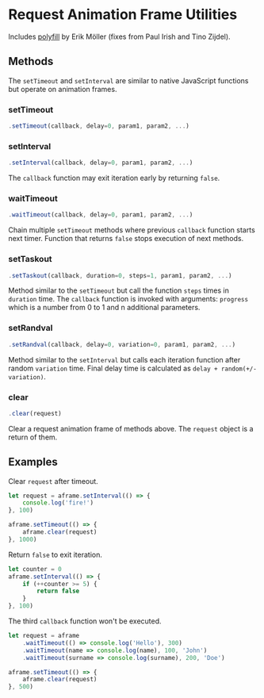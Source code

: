 # Request Animation Frame Utilities
Includes [polyfill](https://gist.github.com/paulirish/1579671) by Erik Möller (fixes from Paul Irish and Tino Zijdel).

## Methods
The `setTimeout` and `setInterval` are similar to native JavaScript functions but operate on animation frames.

### setTimeout
```javascript
.setTimeout(callback, delay=0, param1, param2, ...)
```

### setInterval
```javascript
.setInterval(callback, delay=0, param1, param2, ...)
```
The `callback` function may exit iteration early by returning `false`.

### waitTimeout
```javascript
.waitTimeout(callback, delay=0, param1, param2, ...)
```
Chain multiple `setTimeout` methods where previous `callback` function starts next timer. Function that returns `false` stops execution of next methods.

### setTaskout
```javascript
.setTaskout(callback, duration=0, steps=1, param1, param2, ...)
```
Method similar to the `setTimeout` but call the function `steps` times in `duration` time. The `callback` function is invoked with arguments: `progress` which is a number from 0 to 1 and n additional parameters.

### setRandval
```javascript
.setRandval(callback, delay=0, variation=0, param1, param2, ...)
```
Method similar to the `setInterval` but calls each iteration function after random `variation` time. Final delay time is calculated as `delay + random(+/-variation)`.

### clear
```javascript
.clear(request)
```
Clear a request animation frame of methods above. The `request` object is a return of them.

## Examples
Clear `request` after timeout.
```javascript
let request = aframe.setInterval(() => {
    console.log('fire!')
}, 100)

aframe.setTimeout(() => {
    aframe.clear(request)
}, 1000)
```

Return `false` to exit iteration.
```javascript
let counter = 0
aframe.setInterval(() => {
    if (++counter >= 5) {
        return false
    }
}, 100)
```

The third `callback` function won't be executed.
```javascript
let request = aframe
    .waitTimeout(() => console.log('Hello'), 300)
    .waitTimeout(name => console.log(name), 100, 'John')
    .waitTimeout(surname => console.log(surname), 200, 'Doe') 

aframe.setTimeout(() => {
    aframe.clear(request)
}, 500)
```
